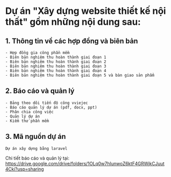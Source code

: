 # Dự án "Xây dựng website thiết kế nội thất" gồm những nội dung sau:

## 1. Thông tin về các hợp đồng và biên bản

    - Hợp đồng gia công phần mềm
    - Biên bản nghiệm thu hoàn thành giai đoạn 1
    - Biên bản nghiệm thu hoàn thành giai đoạn 2
    - Biên bản nghiệm thu hoàn thành giai đoạn 3
    - Biên bản nghiệm thu hoàn thành giai đoạn 4
    - Biên bản nghiệm thu hoàn thành giai đoạn 5 và bàn giao sản phẩm

## 2. Báo cáo và quản lý
    - Bảng theo dõi tiến độ công vviejec
    - Báo cáo quản lý dự án (pdf, docx, ppt)
    - Phân chia công việc
    - Quản lý dự án
    - Kiểm thử phần mềm

## 3. Mã nguồn dự án
    Dự án xây dựng bằng laravel

Chi tiết báo cáo và quản lý tại: https://drive.google.com/drive/folders/1OLq0w7hIunwoZ6ktF4GRWjkCJuut4Cki?usp=sharing
